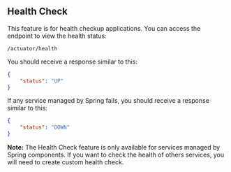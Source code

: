 ## Health Check

This feature is for health checkup applications. You can access the endpoint to view the health status:

```
/actuator/health
```

You should receive a response similar to this: 

```json
{
    "status": "UP"
}
```

If any service managed by Spring fails, you should receive a response similar to this: 

```json
{
    "status": "DOWN"
}
```

**Note:**  The Health Check feature is only available for services managed by Spring components. If you want to check the health of others services, you will need to create custom health check.
